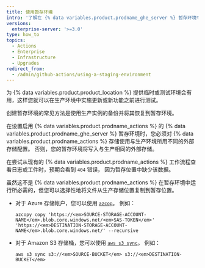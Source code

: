 ```yaml
---
title: 使用暂存环境
intro: '了解在 {% data variables.product.prodname_ghe_server %} 暂存环境中使用 {% data variables.product.prodname_actions %}。'
versions:
  enterprise-server: '>=3.0'
type: how_to
topics:
  - Actions
  - Enterprise
  - Infrastructure
  - Upgrades
redirect_from:
  - /admin/github-actions/using-a-staging-environment
---
```

为 {% data variables.product.product_location %} 提供临时或测试环境会有用，这样您就可以在生产环境中实施更新或新功能之前进行测试。

创建暂存环境的常见方法是使用生产实例的备份并将其恢复到暂存环境。

在设置启用 {% data variables.product.prodname_actions %} 的 {% data variables.product.prodname_ghe_server %} 暂存环境时，您必须对 {% data variables.product.prodname_actions %} 存储使用与生产环境所用不同的外部存储配置。 否则，您的暂存环境将写入与生产相同的外部存储。

在尝试从现有的 {% data variables.product.prodname_actions %} 工作流程查看日志或工件时，预期会看到 `404` 错误， 因为暂存位置中缺少该数据。

虽然这不是 {% data variables.product.prodname_actions %} 在暂存环境中运行所必需的，但您可以选择性地将文件从生产存储位置复制到暂存位置。

* 对于 Azure 存储帐户，您可以使用 [`azcop`](https://docs.microsoft.com/en-us/azure/storage/common/storage-use-azcopy-blobs#copy-all-containers-directories-and-blobs-to-another-storage-account)。 例如：

  ```shell
  azcopy copy 'https://<em>SOURCE-STORAGE-ACCOUNT-NAME</em>.blob.core.windows.net/<em>SAS-TOKEN</em>' 'https://<em>DESTINATION-STORAGE-ACCOUNT-NAME</em>.blob.core.windows.net/' --recursive
  ```
* 对于 Amazon S3 存储桶，您可以使用 [`aws s3 sync`](https://awscli.amazonaws.com/v2/documentation/api/latest/reference/s3/sync.html)。 例如：

  ```shell
  aws s3 sync s3://<em>SOURCE-BUCKET</em> s3://<em>DESTINATION-BUCKET</em>
  ```

